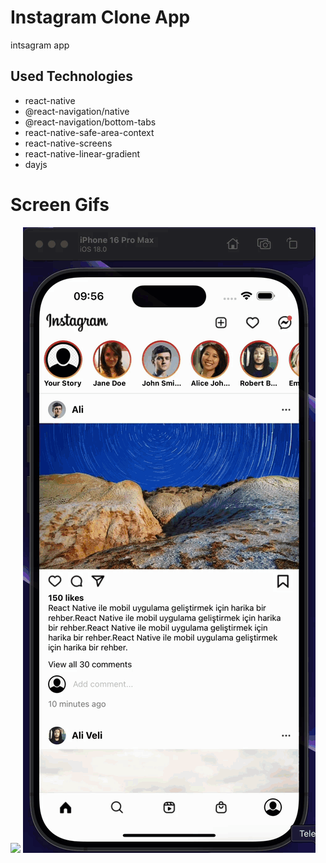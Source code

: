 <h1>Instagram Clone App</h1>

<p>intsagram app</p>

<h2>Used Technologies</h2>

<ul>

<li>react-native</li>
<li>@react-navigation/native</li>
<li>@react-navigation/bottom-tabs</li>
<li>react-native-safe-area-context</li>
<li>react-native-screens</li>
<li>react-native-linear-gradient</li>
<li>dayjs</li>

</ul>

<h1>Screen Gifs</h1>

<img src="/instagramapp.gif" />

<img src="/instagramapp2.gif" />
